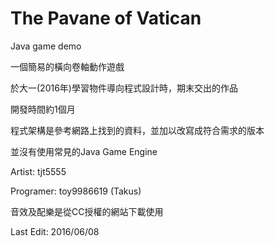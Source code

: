 # The Pavane of Vatican
Java game demo

一個簡易的橫向卷軸動作遊戲

於大一(2016年)學習物件導向程式設計時，期末交出的作品

開發時間約1個月

程式架構是參考網路上找到的資料，並加以改寫成符合需求的版本

並沒有使用常見的Java Game Engine


Artist: tjt5555

Programer: toy9986619 (Takus)

音效及配樂是從CC授權的網站下載使用

Last Edit: 2016/06/08
